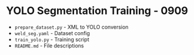 # YOLO Segmentation Training - 0909

- `prepare_dataset.py` - XML to YOLO conversion
- `weld_seg.yaml` - Dataset config  
- `train_yolo.py` - Training script
- `README.md` - File descriptions
